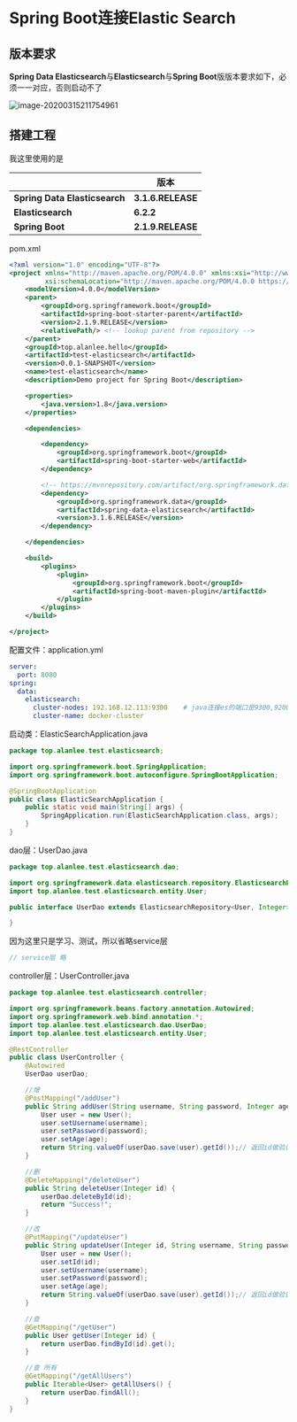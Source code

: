 # Spring Boot连接Elastic Search

## 版本要求

**Spring Data Elasticsearch**与**Elasticsearch**与**Spring Boot**版版本要求如下，必须一一对应，否则启动不了

![image-20200315211754961](E:/%E6%88%91%E7%9A%84%E5%9D%9A%E6%9E%9C%E4%BA%91/OneDrive/%E5%AD%A6%E4%B9%A0/%E7%AC%94%E8%AE%B0/%E5%9B%BE%E7%89%87/note_images/image-20200315211754961.png)

## 搭建工程

我这里使用的是

|                               | 版本              |
| ----------------------------- | ----------------- |
| **Spring Data Elasticsearch** | **3.1.6.RELEASE** |
| **Elasticsearch**             | **6.2.2**         |
| **Spring Boot**               | **2.1.9.RELEASE** |

pom.xml

```xml
<?xml version="1.0" encoding="UTF-8"?>
<project xmlns="http://maven.apache.org/POM/4.0.0" xmlns:xsi="http://www.w3.org/2001/XMLSchema-instance"
         xsi:schemaLocation="http://maven.apache.org/POM/4.0.0 https://maven.apache.org/xsd/maven-4.0.0.xsd">
    <modelVersion>4.0.0</modelVersion>
    <parent>
        <groupId>org.springframework.boot</groupId>
        <artifactId>spring-boot-starter-parent</artifactId>
        <version>2.1.9.RELEASE</version>
        <relativePath/> <!-- lookup parent from repository -->
    </parent>
    <groupId>top.alanlee.hello</groupId>
    <artifactId>test-elasticsearch</artifactId>
    <version>0.0.1-SNAPSHOT</version>
    <name>test-elasticsearch</name>
    <description>Demo project for Spring Boot</description>

    <properties>
        <java.version>1.8</java.version>
    </properties>

    <dependencies>

        <dependency>
            <groupId>org.springframework.boot</groupId>
            <artifactId>spring-boot-starter-web</artifactId>
        </dependency>

        <!-- https://mvnrepository.com/artifact/org.springframework.data/spring-data-elasticsearch -->
        <dependency>
            <groupId>org.springframework.data</groupId>
            <artifactId>spring-data-elasticsearch</artifactId>
            <version>3.1.6.RELEASE</version>
        </dependency>

    </dependencies>

    <build>
        <plugins>
            <plugin>
                <groupId>org.springframework.boot</groupId>
                <artifactId>spring-boot-maven-plugin</artifactId>
            </plugin>
        </plugins>
    </build>

</project>
```



配置文件：application.yml

```yml
server:
  port: 8080
spring:
  data:
    elasticsearch:
      cluster-nodes: 192.168.12.113:9300	# java连接es的端口是9300,9200是http连接的端口
      cluster-name: docker-cluster
```



启动类：ElasticSearchApplication.java

```java
package top.alanlee.test.elasticsearch;

import org.springframework.boot.SpringApplication;
import org.springframework.boot.autoconfigure.SpringBootApplication;

@SpringBootApplication
public class ElasticSearchApplication {
    public static void main(String[] args) {
        SpringApplication.run(ElasticSearchApplication.class, args);
    }
}

```



dao层：UserDao.java

```java
package top.alanlee.test.elasticsearch.dao;

import org.springframework.data.elasticsearch.repository.ElasticsearchRepository;
import top.alanlee.test.elasticsearch.entity.User;

public interface UserDao extends ElasticsearchRepository<User, Integer> {

}

```



因为这里只是学习、测试，所以省略service层

```java
// service层 略
```



controller层：UserController.java

```java
package top.alanlee.test.elasticsearch.controller;

import org.springframework.beans.factory.annotation.Autowired;
import org.springframework.web.bind.annotation.*;
import top.alanlee.test.elasticsearch.dao.UserDao;
import top.alanlee.test.elasticsearch.entity.User;

@RestController
public class UserController {
    @Autowired
    UserDao userDao;

    //增
    @PostMapping("/addUser")
    public String addUser(String username, String password, Integer age) {
        User user = new User();
        user.setUsername(username);
        user.setPassword(password);
        user.setAge(age);
        return String.valueOf(userDao.save(user).getId());// 返回id做验证
    }

    //删
    @DeleteMapping("/deleteUser")
    public String deleteUser(Integer id) {
        userDao.deleteById(id);
        return "Success!";
    }

    //改
    @PutMapping("/updateUser")
    public String updateUser(Integer id, String username, String password, Integer age) {
        User user = new User();
        user.setId(id);
        user.setUsername(username);
        user.setPassword(password);
        user.setAge(age);
        return String.valueOf(userDao.save(user).getId());// 返回id做验证
    }

    //查
    @GetMapping("/getUser")
    public User getUser(Integer id) {
        return userDao.findById(id).get();
    }

    //查 所有
    @GetMapping("/getAllUsers")
    public Iterable<User> getAllUsers() {
        return userDao.findAll();
    }
}

```



